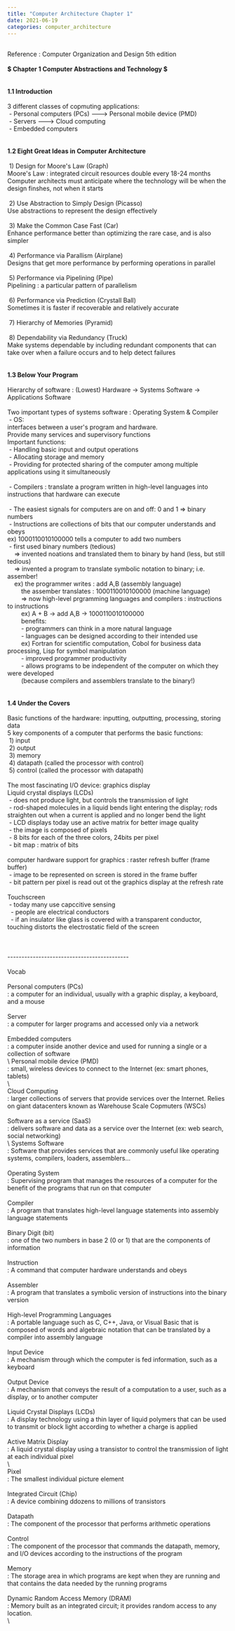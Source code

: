 ```yaml
---
title: "Computer Architecture Chapter 1"
date: 2021-06-19
categories: computer_architecture
---
```

\
Reference : Computer Organization and Design 5th edition\
\
**$ Chapter 1 Computer Abstractions and Technology $**\
\
\
**1.1 Introduction**\
\
3 different classes of copmuting applications:\
&nbsp;- Personal computers (PCs) ---> Personal mobile device (PMD)\
&nbsp;- Servers ---> Cloud computing\
&nbsp;- Embedded computers\
\
\
**1.2 Eight Great Ideas in Computer Architecture**\
\
&nbsp;1) Design for Moore's Law (Graph)\
Moore's Law : integrated circuit resources double every 18-24 months\
Computer architects must anticipate where the technology will be when the design finshes, not when it starts\
\
&nbsp;2) Use Abstraction to Simply Design (Picasso)\
Use abstractions to represent the design effectively\
\
&nbsp;3) Make the Common Case Fast (Car)\
Enhance performance better than optimizing the rare case, and is also simpler\
\
&nbsp;4) Performance via Parallism (Airplane)\
Designs that get more performance by performing operations in parallel\
\
&nbsp;5) Performance via Pipelining (Pipe)\
Pipelining : a particular pattern of parallelism\
\
&nbsp;6) Performance via Prediction (Crystall Ball)\
Sometimes it is faster if recoverable and relatively accurate\
\
&nbsp;7) Hierarchy of Memories (Pyramid)\
\
&nbsp;8) Dependability via Redundancy (Truck)\
Make systems dependable by including redundant components that can take over when a failure occurs and to help detect failures\
\
\
**1.3 Below Your Program**\
\
Hierarchy of software : (Lowest) Hardware -> Systems Software -> Applications Software\
\
Two important types of systems software : Operating System & Compiler\
&nbsp;- OS:\
interfaces between a user's program and hardware.\
Provide many services and supervisory functions\
Important functions:\
&nbsp;- Handling basic input and output operations\
&nbsp;- Allocating storage and memory\
&nbsp;- Providing for protected sharing of the computer among multiple applications using it simultaneously\
\
&nbsp;- Compilers : translate a program written in high-level languages into instructions that hardware can execute\
\
&nbsp;- The easiest signals for computers are on and off: 0 and 1 => binary numbers\
&nbsp;- Instructions are collections of bits that our computer understands and obeys\
ex) 1000110010100000 tells a computer to add two numbers\
&nbsp;- first used binary numbers (tedious)\
&nbsp; &nbsp; => invented noations and translated them to binary by hand (less, but still tedious)\
&nbsp; &nbsp; => invented a program to translate symbolic notation to binary; i.e. assember!\
&nbsp; &nbsp; ex) the programmer writes : add A,B (assembly language)\
&nbsp; &nbsp; &nbsp; &nbsp; the assember translates : 1000110010100000 (machine language)\
&nbsp; &nbsp; &nbsp; &nbsp; => now high-level prgramming languages and compilers : instructions to instructions\
&nbsp; &nbsp; &nbsp; &nbsp; ex) A + B -> add A,B -> 1000110010100000\
&nbsp; &nbsp; &nbsp; &nbsp; benefits:\
&nbsp; &nbsp; &nbsp; &nbsp; - programmers can think in a more natural language\
&nbsp; &nbsp; &nbsp; &nbsp; - languages can be designed according to their intended use\
&nbsp; &nbsp; &nbsp; &nbsp; ex) Fortran for scientific computation, Cobol for business data processing, Lisp for symbol manipulation\
&nbsp; &nbsp; &nbsp; &nbsp; - improved programmer productivity\
&nbsp; &nbsp; &nbsp; &nbsp; - allows programs to be independent of the computer on which they were developed\
&nbsp; &nbsp; &nbsp; &nbsp; (because compilers and assemblers translate to the binary!)\
\
\
**1.4 Under the Covers**\
\
Basic functions of the hardware: inputting, outputting, processing, storing data\
5 key components of a computer that performs the basic functions:\
&nbsp;1) input\
&nbsp;2) output\
&nbsp;3) memory\
&nbsp;4) datapath (called the processor with control)\
&nbsp;5) control  (called the processor with datapath)\
\
The most fascinating I/O device: graphics display\
Liquid crystal displays (LCDs)\
&nbsp;- does not produce light, but controls the transmission of light\
&nbsp;- rod-shaped molecules in a liquid bends light entering the display; rods straighten out when a current is applied and no longer bend the light\
&nbsp;- LCD displays today use an active matrix for better image quality\
&nbsp;- the image is composed of pixels\
&nbsp;- 8 bits for each of the three colors, 24bits per pixel\
&nbsp;- bit map : matrix of bits\
\
computer hardware support for graphics : raster refresh buffer (frame buffer)\
&nbsp;- image to be represented on screen is stored in the frame buffer\
&nbsp;- bit pattern per pixel is read out ot the graphics display at the refresh rate\
\
Touchscreen\
&nbsp;- today many use capccitive sensing\
&nbsp;&nbsp;- people are electrical conductors\
&nbsp;&nbsp;- if an insulator like glass is covered with a transparent conductor, touching distorts the electrostatic field of the screen\
\
\
\
-------------------------------------------\
\
Vocab\
\
Personal computers (PCs)\
: a computer for an individual, usually with a graphic display, a keyboard, and a mouse\
\
Server\
: a computer for larger programs and accessed only via a network\
\
Embedded computers\
: a computer inside another device and used for running a single or a collection of software\
\ 
Personal mobile device (PMD)\
: small, wireless devices to connect to the Internet (ex: smart phones, tablets)\
\  
Cloud Computing\
: larger collections of servers that provide services over the Internet. Relies on giant datacenters known as Warehouse Scale Copmuters (WSCs)\
\
Software as a service (SaaS)\
: delivers software and data as a service over the Internet (ex: web search, social networking)\
\ 
Systems Software\
: Software that provides services that are commonly useful like operating systems, compilers, loaders, assemblers...\
\
Operating System\
: Supervising program that manages the resources of a computer for the benefit of the programs that run on that computer\
\
Compiler\
: A program that translates high-level language statements into assembly language statements\
\
Binary Digit (bit)\
: one of the two numbers in base 2 (0 or 1) that are the components of information\
\
Instruction\
: A command that computer hardware understands and obeys\
\
Assembler\
: A program that translates a symbolic version of instructions into the binary version\
\
High-level Programming Languages\
: A portable language such as C, C++, Java, or Visual Basic that is composed of words and algebraic notation that can be translated by a compiler into assembly language\
\
Input Device\
: A mechanism through which the computer is fed information, such as a keyboard\
\
Output Device\
: A mechanism that conveys the result of a computation to a user, such as a display, or to another computer\
\
Liquid Crystal Displays (LCDs)\
: A display technology using a thin layer of liquid polymers that can be used to transmit or block light according to whether a charge is applied\
\
Active Matrix Display\
: A liquid crystal display using a transistor to control the transmission of light at each individual pixel\
\  
Pixel\
: The smallest individual picture element\
\
Integrated Circuit (Chip)\
: A device combining ddozens to millions of transistors\
\
Datapath\
: The component of the processor that performs arithmetic operations\
\
Control\
: The component of the processor that commands the datapath, memory, and I/O devices according to the instructions of the program\
\
Memory\
: The storage area in which programs are kept when they are running and that contains the data needed by the running programs\
\
Dynamic Random Access Memory (DRAM)\
: Memory built as an integrated circuit; it provides random access to any location.\
\






